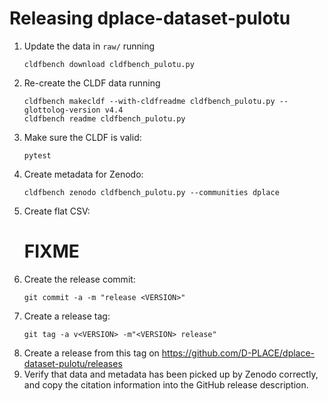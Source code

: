 # Releasing dplace-dataset-pulotu

1. Update the data in `raw/` running
   ```shell
   cldfbench download cldfbench_pulotu.py
   ```
2. Re-create the CLDF data running
   ```shell
   cldfbench makecldf --with-cldfreadme cldfbench_pulotu.py --glottolog-version v4.4
   cldfbench readme cldfbench_pulotu.py
   ```
3. Make sure the CLDF is valid:
   ```shell
   pytest
   ```
4. Create metadata for Zenodo:
   ```shell
   cldfbench zenodo cldfbench_pulotu.py --communities dplace
   ```
5. Create flat CSV:
   # FIXME
6. Create the release commit:
   ```shell
   git commit -a -m "release <VERSION>"
   ```
7. Create a release tag:
   ```
   git tag -a v<VERSION> -m"<VERSION> release"
   ```
8. Create a release from this tag on https://github.com/D-PLACE/dplace-dataset-pulotu/releases
9. Verify that data and metadata has been picked up by Zenodo correctly,
   and copy the citation information into the GitHub release description.

